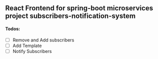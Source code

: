 ## React Frontend for spring-boot microservices project subscribers-notification-system

#### Todos:

- [ ] Remove and Add subscribers
- [ ] Add Template
- [ ] Notify Subscribers